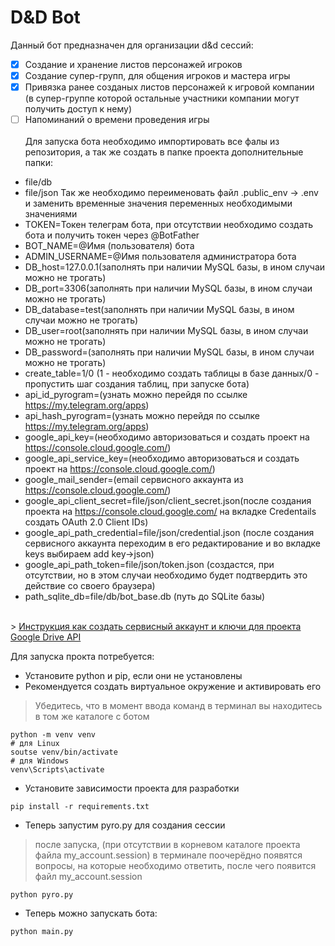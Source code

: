 # D&D Bot
Данный бот предназначен для организации d&d сессий:
   - [x] Создание и хранение листов персонажей игроков
   - [x] Создание супер-групп, для общения игроков и мастера игры
   - [x] Привязка ранее созданых листов персонажей к игровой компании<br>
      (в супер-группе которой остальные участники компании могут получить доступ к нему) <br>
   - [ ] Напоминаний о времени проведения игры 
<br><br>
Для запуска бота необходимо импортировать все фалы из репозитория, а так же создать в папке проекта дополнительные папки:
   - file/db
   - file/json
Так же необходимо переименовать файл .public_env -> .env и заменить временные значения переменных необходимыми значениями
   - TOKEN=Токен телеграм бота, при отсутствии необходимо создать бота и получить токен через @BotFather
   - BOT_NAME=@Имя (пользователя) бота 
   - ADMIN_USERNAME=@Имя пользователя администратора бота
   - DB_host=127.0.0.1(заполнять при наличии MySQL базы, в ином случаи можно не трогать)
   - DB_port=3306(заполнять при наличии MySQL базы, в ином случаи можно не трогать)
   - DB_database=test(заполнять при наличии MySQL базы, в ином случаи можно не трогать)
   - DB_user=root(заполнять при наличии MySQL базы, в ином случаи можно не трогать)
   - DB_password=(заполнять при наличии MySQL базы, в ином случаи можно не трогать)
   - create_table=1/0 (1 - необходимо создать таблицы в базе данных/0 - пропустить шаг создания таблиц, при запуске бота)
   - api_id_pyrogram=(узнать можно перейдя по ссылке https://my.telegram.org/apps)
   - api_hash_pyrogram=(узнать можно перейдя по ссылке https://my.telegram.org/apps)
   - google_api_key=(необходимо авторизоваться и создать проект на https://console.cloud.google.com/)
   - google_api_service_key=(необходимо авторизоваться и создать проект на https://console.cloud.google.com/)
   - google_mail_sender=(email сервисного аккаунта из https://console.cloud.google.com/)
   - google_api_client_secret=file/json/client_secret.json(после создания проекта на https://console.cloud.google.com/ на вкладке Credentails создать OAuth 2.0 Client IDs)
   - google_api_path_credential=file/json/credential.json (после создания сервисного аккаунта переходим в его редактирование и во вкладке keys выбираем add key->json)
   - google_api_path_token=file/json/token.json (создастся, при отсутствии, но в этом случаи необходимо будет подтвердить это действие со своего браузера)
   - path_sqlite_db=file/db/bot_base.db (путь до SQLite базы)
<br>
> <a href="https://gist.github.com/br4instormer/23745134ea82e9ce0a96b173bd3f2e6e#get-keys">Инструкция как создать сервисный аккаунт и ключи для проекта Google Drive API<a/>

 Для запуска прокта потребуется:
 - Установите python и pip, если они не установлены
 - Рекомендуется создать виртуальное окружение и активировать его
> Убедитесь, что в момент ввода команд в терминал вы находитесь в том же каталоге с ботом
```
python -m venv venv
# для Linux
soutse venv/bin/activate
# для Windows
venv\Scripts\activate
```
- Установите зависимости проекта для разработки
```
pip install -r requirements.txt
```
- Теперь запустим pyro.py для создания сессии
> после запуска, (при отсутствии в корневом каталоге проекта файла my_account.session) в терминале поочерёдно появятся вопросы, на которые необходимо ответить, после чего появится файл my_account.session 
```
python pyro.py
```
- Теперь можно запускать бота:
```
python main.py
```